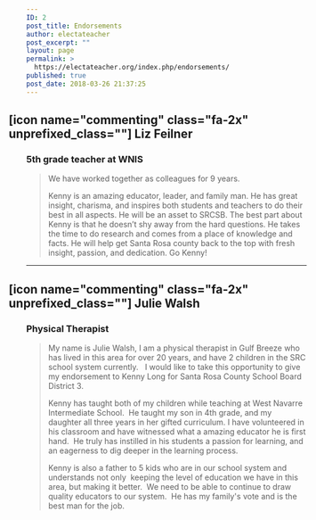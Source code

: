 ```yaml
---
ID: 2
post_title: Endorsements
author: electateacher
post_excerpt: ""
layout: page
permalink: >
  https://electateacher.org/index.php/endorsements/
published: true
post_date: 2018-03-26 21:37:25
---
```

<h2 style="margin-left: -1.5em;">[icon name="commenting" class="fa-2x" unprefixed_class=""] Liz Feilner</h2>
<h3>5th grade teacher at WNIS</h3>
<blockquote>We have worked together as colleagues for 9 years.

Kenny is an amazing educator, leader, and family man. He has great insight, charisma, and inspires both students and teachers to do their best in all aspects. He will be an asset to SRCSB. The best part about Kenny is that he doesn’t shy away from the hard questions. He takes the time to do research and comes from a place of knowledge and facts. He will help get Santa Rosa county back to the top with fresh insight, passion, and dedication. Go Kenny!</blockquote>

<hr />

<h2 style="margin-left: -1.5em;">[icon name="commenting" class="fa-2x" unprefixed_class=""] Julie Walsh</h2>
<h3>Physical Therapist</h3>
<blockquote>My name is Julie Walsh, I am a physical therapist in Gulf Breeze who has lived in this area for over 20 years, and have 2 children in the SRC school system currently.   I would like to take this opportunity to give my endorsement to Kenny Long for Santa Rosa County School Board District 3.

Kenny has taught both of my children while teaching at West Navarre Intermediate School.  He taught my son in 4th grade, and my daughter all three years in her gifted curriculum. I have volunteered in his classroom and have witnessed what a amazing educator he is first hand.  He truly has instilled in his students a passion for learning, and an eagerness to dig deeper in the learning process.

Kenny is also a father to 5 kids who are in our school system and understands not only  keeping the level of education we have in this area, but making it better.  We need to be able to continue to draw quality educators to our system.  He has my family's vote and is the best man for the job.</blockquote>